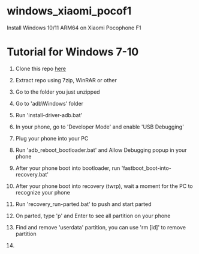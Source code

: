 # windows_xiaomi_pocof1
Install Windows 10/11 ARM64 on Xiaomi Pocophone F1

# Tutorial for Windows 7-10
1. Clone this repo [here](https://github.com/KhanhNguyen9872/ddos_python3/archive/refs/heads/main.zip)

2. Extract repo using 7zip, WinRAR or other

3. Go to the folder you just unzipped

4. Go to 'adb\Windows' folder

5. Run 'install-driver-adb.bat'

6. In your phone, go to 'Developer Mode' and enable 'USB Debugging'

7. Plug your phone into your PC

8. Run 'adb_reboot_bootloader.bat' and Allow Debugging popup in your phone

9. After your phone boot into bootloader, run 'fastboot_boot-into-recovery.bat'

10. After your phone boot into recovery (twrp), wait a moment for the PC to recognize your phone

11. Run 'recovery_run-parted.bat' to push and start parted

12. On parted, type 'p' and Enter to see all partition on your phone

13. Find and remove 'userdata' partition, you can use 'rm \[id\]' to remove partition

14. 
